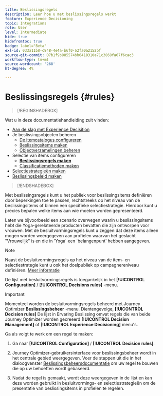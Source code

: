 ```yaml
---
title: Beslissingsregels
description: Leer hoe u met beslissingsregels werkt
feature: Experience Decisioning
topic: Integrations
role: User
level: Intermediate
hide: true
hidefromtoc: true
badge: label="Beta"
exl-id: 033a11b8-c848-4e4a-b6f0-62fa0a2152bf
source-git-commit: 07b1f9b885574bb6418310a71c3060fa67f6cac3
workflow-type: tm+mt
source-wordcount: '268'
ht-degree: 4%

---
```


# Beslissingsregels {#rules}

>[!BEGINSHADEBOX]

Wat u in deze documentatiehandleiding zult vinden:

* [Aan de slag met Experience Decisition](gs-experience-decisioning.md)
* Je beslissingsobjecten beheren
   * [De itemcatalogus configureren](catalogs.md)
   * [Beslissingsitems maken](items.md)
   * [Objectverzamelingen beheren](collections.md)
* Selectie van items configureren
   * **[Beslissingsregels maken](rules.md)**
   * [Classificatiemethoden maken](ranking.md)
* [Selectiestrategieën maken](selection-strategies.md)
* [Beslissingsbeleid maken](create-decision.md)

>[!ENDSHADEBOX]

Met beslissingsregels kunt u het publiek voor beslissingsitems definiëren door beperkingen toe te passen, rechtstreeks op het niveau van de beslissingsitems of binnen een specifieke selectiestrategie. Hierdoor kunt u precies bepalen welke items aan wie moeten worden gepresenteerd.

Laten we bijvoorbeeld een scenario overwegen waarin u beslissingsitems hebt die Yoga-gerelateerde producten bevatten die zijn ontworpen voor vrouwen. Met de besluitvormingsregels kunt u zeggen dat deze items alleen mogen worden weergegeven aan profielen waarvan het geslacht &quot;Vrouwelijk&quot; is en die in &#39;Yoga&#39; een &#39;belangenpunt&#39; hebben aangegeven.

>[!NOTE]
>
>Naast de besluitvormingsregels op het niveau van de item- en selectiestrategie kunt u ook het doelpubliek op campagnereniveau definiëren. [Meer informatie](../campaigns/create-campaign.md#audience)


De lijst met besluitvormingsregels is toegankelijk in het **[!UICONTROL Configuration]** / **[!UICONTROL Decisions rules]** -menu.

<!--![](assets/decision-rules-list.png)-->

>[!IMPORTANT]
>
>Momenteel worden de besluitvormingsregels beheerd met Journey Optimizer **Beslissingsbeheer** -menu. Dientengevolge, **[!UICONTROL Decision rules]** De lijst in Ervaring Beslissing omvat regels die van beide Journey Optimizer worden gecreeerd **[!UICONTROL Decision Management]** of **[!UICONTROL Experience Decisioning]** menu&#39;s.

Ga als volgt te werk om een regel te maken:

1. Ga naar **[!UICONTROL Configuration]** / **[!UICONTROL Decision rules]**.
1. Journey Optimizer-gebruikersinterface voor beslissingsbeheer wordt in het centrale gebied weergegeven. Voer de stappen uit die in het dialoogvenster [Beslissingsbeheersdocumentatie](../offers/offer-library/creating-decision-rules.md) om uw regel te bouwen die op uw behoeften wordt gebaseerd.

1. Nadat de regel is gemaakt, wordt deze weergegeven in de lijst en kan deze worden gebruikt in besluitvormings- en selectiestrategieën om de presentatie van beslissingsitems in profielen te regelen.
